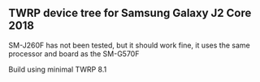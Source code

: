 ## TWRP device tree for Samsung Galaxy J2 Core 2018

SM-J260F has not been tested, but it should work fine, it uses the same processor and board as the SM-G570F

Build using minimal TWRP 8.1



